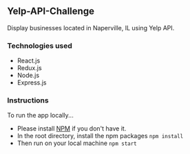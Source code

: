 ## Yelp-API-Challenge

Display businesses located in Naperville, IL using Yelp API.

### Technologies used
- React.js 
- Redux.js 
- Node.js 
- Express.js

### Instructions
To run the app locally...

- Please install [NPM](https://www.npmjs.com/get-npm) if you don't have it.
- In the root directory, install the npm packages `npm install`
- Then run on your local machine `npm start`

